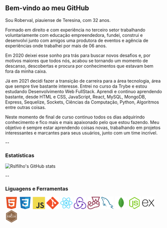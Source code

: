## Bem-vindo ao meu GitHub

Sou Roberval, piauiense de Teresina, com 32 anos.

Formado em direito e com experiência no terceiro setor trabalhando voluntariamente com educação empreendedora, fundei, construi e desenvolvi junto com amigos uma produtora de eventos e agência de experiências onde trabalhei por mais de 06 anos.

Em 2020 deixei esse sonho pra trás para buscar novos desafios e, por motivos maiores que todos nós, acabou se tornando um momento de descanso, descobertas e procura por conhecimentos que estavam bem fora da minha caixa.

Já em 2021 decidi fazer a transição de carreira para a área tecnologia, área que sempre tive bastante interesse. Entrei no curso da Trybe e estou estudando Desenvolvimento Web FullStack. Aprendi e continuo aprendendo bastante, desde HTML e CSS, JavaScript, React, MySQL, MongoDB, Express, Sequelize, Sockets, Ciências da Computação, Python, Algoritmos entre outras coisas.

Neste momento de final de curso continuo todos os dias adquirindo conhecimento e fico mais e mais apaixonado pelo que estou fazendo. Meu objetivo é sempre estar aprendendo coisas novas, trabalhando em projetos interessantes e marcantes para seus usuários, junto com um time incrível. 

--
### Estatísticas

![Rslfilho's GitHub stats](https://github-readme-stats.vercel.app/api?username=rslfilho&show_icons=true&theme=dark&count_private=true)

--
### Liguagens e Ferramentas

<p align="left">
<img src="https://raw.githubusercontent.com/devicons/devicon/master/icons/html5/html5-original.svg" alt="html5" width="40" height="40"/> 
<img src="https://raw.githubusercontent.com/devicons/devicon/master/icons/css3/css3-original.svg" alt="css3" width="40" height="40"/> 
<img src="https://raw.githubusercontent.com/devicons/devicon/master/icons/javascript/javascript-original.svg" alt="javascript" width="40" height="40"/>
<img src="https://raw.githubusercontent.com/devicons/devicon/master/icons/git/git-original.svg" alt="git" width="40" height="40"/> 
<img src="https://raw.githubusercontent.com/devicons/devicon/master/icons/react/react-original.svg" alt="git" width="40" height="40"/> 
<img src="https://raw.githubusercontent.com/devicons/devicon/master/icons/redux/redux-original.svg" alt="git" width="40" height="40"/> 
<img src="https://raw.githubusercontent.com/devicons/devicon/master/icons/jest/jest-plain.svg" alt="git" width="40" height="40"/>
<img src="https://raw.githubusercontent.com/devicons/devicon/master/icons/mysql/mysql-original.svg" alt="git" width="40" height="40"/>
<img src="https://raw.githubusercontent.com/devicons/devicon/master/icons/mongodb/mongodb-original.svg" alt="git" width="40" height="40"/> 
<img src="https://raw.githubusercontent.com/devicons/devicon/master/icons/nodejs/nodejs-original.svg" alt="git" width="40" height="40"/>
<img src="https://raw.githubusercontent.com/devicons/devicon/master/icons/express/express-original.svg" alt="git" width="40" height="40"/> 
<img src="https://raw.githubusercontent.com/devicons/devicon/master/icons/mocha/mocha-plain.svg" alt="git" width="40" height="40"/> 
</p>
